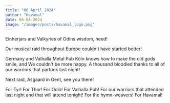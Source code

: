 ```yaml
---
title: "06 April 2024"
author: "Havamal"
date: 06-04-2024
image: "/images/posts/havamal_logo.png"
---
```


Einherjars and Valkyries of Odins wisdom, heed!

Our musical raid throughout Europe couldn't have started better! 

Germany and Valhalla Metal Pub Köln knows how to make the old gods smile, and We couldn't be more happy. A thousand bloodied thanks to all of our warriors that partook last night!

Next raid, Asgaard in Gent, see you there!

For Tyr! For Thor! For Odin! For Valhalla Pub! For our warriors that attended last night and that will attend tonight! For the hymn-weavers! For Havamal!
